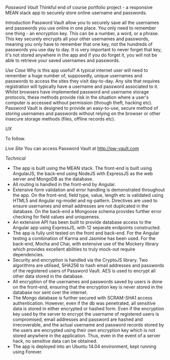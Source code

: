 *Password Vault*
Thinkful end of course portfolio project - a responsive MEAN stack app to securely store online username and passwords.

*Introduction*
Password Vault allow you to securely save all the usernames and passwords you use online in one place.
You only need to remember one thing - an encryption key. This can be a number, a word, or a phrase. This key securely encrypts all your other usernames and passwords, meaning you only have to remember that one key, not the hundreds of passwords you use day to day.
It is very important to never forget that key, it's not stored anywhere in the app and if you do forget it, you will not be able to retrieve your saved usernames and passwords.

*Use Case*
Why is this app useful? A typical internet user will need to remember a huge number of, supposedly, unique usernames and passwords to access the sites they visit day-to-day. Any site that requires registration will typically have a username and password associated to it. Whilst browsers have implemented password and username storage protocols, these methods provide risk in the situation where a user's computer is accessed without permission (through theft, hacking etc). Password Vault is designed to provide an easy-to-use, secure method of storing usernames and passwords without relying on the browser or other insecure storage methods (files, offline records etc).

*UX*

To follow.

*Live Site*
You can access Password Vault at http://pw-vault.com

*Technical*
* The app is built using the MEAN stack. The front-end is built using AngularJS, the back-end using NodeJS with ExpressJS as the web server and MongoDB as the database.
* All routing is handled in the front-end by Angular.
* Extensive form validation and error handling is demonstrated throughout the app. On the front-end, field type, value, length etc is validated using HTML5 and Angular ng-model and ng-pattern. Directives are used to ensure usernames and email addresses are not duplicated in the database. On the back-end a Mongoose schema provides further error checking for field values and uniqueness.
* An extensive API has been built to provide database access to the Angular app using ExpressJS, with 12 separate endpoints constructed.
* The app is fully unit tested on the front and back-end. For the Angular testing a combination of Karma and Jasmine has been used. For the back-end, Mocha and Chai, with extensive use of the Mockery library which provides excellent abilities to truly mock-out require dependencies.
* Security and encryption is handled via the CryptoJS library. Two algorithms are utilised, SHA256 to hash email addresses and passwords of the registered users of Password Vault. AES is used to encrypt all other data stored in the database.
* All encryption of the usernames and passwords saved by users is done on the front-end, ensuring that the encryption key is never stored in the database nor sent over the internet.
* The Mongo database is further secured with SCRAM-SHA1 access authentication. However, even if the db was penetrated, all sensitive data is stored in either encrypted or hashed form. Even if the encryption key used by the server to encrypt the username of registered users is compromised, email addresses and password are hashed and irrecoverable, and the actual username and password records stored by the users are encrypted using their own encryption key which is not stored anywhere in the application. Thus, even in the event of a server hack, no sensitive data can be obtained.
* The app is deployed into an Ubuntu 14.04 environment, kept running using Forever.

